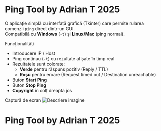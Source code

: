 # Ping Tool by Adrian T 2025

O aplicație simplă cu interfață grafică (Tkinter) care permite rularea comenzii `ping` direct dintr-un GUI.  
Compatibilă cu **Windows** (`-t`) și **Linux/Mac** (ping normal).

Funcționalități
- Introducere IP / Host
- Ping continuu (`-t`) cu rezultate afișate în timp real
- Rezultatele sunt colorate:
  - **Verde** pentru răspuns pozitiv (Reply / TTL)
  - **Roșu** pentru eroare (Request timed out / Destination unreachable)
- Buton **Start Ping**
- Buton **Stop Ping**
- **Copyright** în colț dreapta jos

Captură de ecran
![Descriere imagine]([Ping_tool.JPG](https://github.com/AdrianCTurcu/PING_tool_2025/blob/main/Ping_tool.jpg))

# Ping Tool by Adrian T 2025
